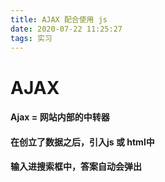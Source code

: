 ```yaml
---
title: AJAX 配合使用 js
date: 2020-07-22 11:25:27
tags: 实习
---
```

# AJAX
#### Ajax = 网站内部的中转器
#### 在创立了数据之后，引入js 或 html中
#### 输入进搜索框中，答案自动会弹出